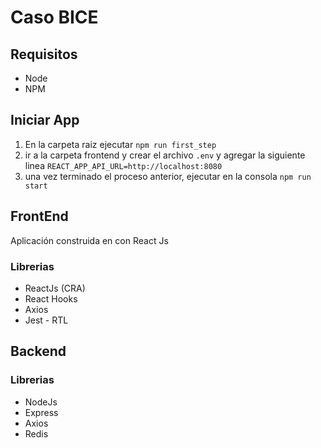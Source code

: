 # Caso BICE

## Requisitos
- Node 
- NPM

## Iniciar App
1. En la carpeta raiz ejecutar `npm run first_step`
2. ir a la carpeta frontend y crear el archivo `.env` y agregar la siguiente linea `REACT_APP_API_URL=http://localhost:8080
`
3. una vez terminado el proceso anterior, ejecutar en la consola `npm run start`

## FrontEnd
Aplicación construida en con React Js

### Librerias
- ReactJs (CRA)
- React Hooks
- Axios
- Jest - RTL

## Backend

### Librerias
- NodeJs
- Express
- Axios
- Redis

